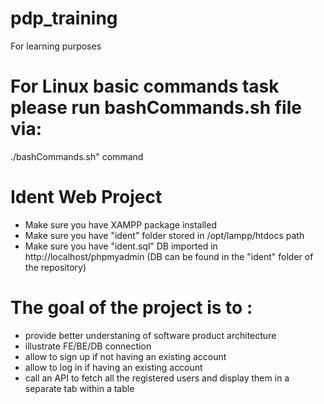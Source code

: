 # pdp_training
For learning purposes

# For Linux basic commands task please run bashCommands.sh file via: 
./bashCommands.sh" command	
	
# Ident Web Project

* Make sure you have XAMPP package installed
* Make sure you have "ident" folder stored in /opt/lampp/htdocs path
* Make sure you have "ident.sql" DB imported in http://localhost/phpmyadmin (DB can be found in the "ident" folder of the repository)

# The goal of the project is to :
 * provide better understaning of software product architecture
 * illustrate FE/BE/DB connection
 * allow to sign up if not having an existing account
 * allow to log in if having an existing account
 * call an API to fetch all the registered  users and display them in a separate tab within a table 
